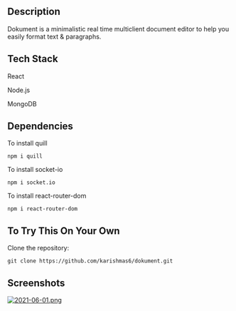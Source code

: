 ## Description

Dokument is a minimalistic real time multiclient document editor to help you easily format text & paragraphs.

## Tech Stack

React

Node.js

MongoDB

## Dependencies 

To install quill 

```
npm i quill 
```
To install socket-io

```
npm i socket.io
```

To install react-router-dom

```
npm i react-router-dom
```


## To Try This On Your Own 

Clone the repository:

```
git clone https://github.com/karishmas6/dokument.git
```

## Screenshots 
[![2021-06-01.png](https://i.postimg.cc/tCQfYrvG/2021-06-01.png)](https://postimg.cc/Hjz3NtC6)
